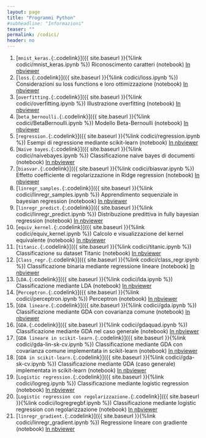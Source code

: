 ```yaml
---
layout: page
title: "Programmi Python"
#subheadline: "Informazioni"
teaser: ""
permalink: /codici/
header: no
---
```


1. [`mnist_keras.`{:.codelink}]({{ site.baseurl }}{%link codici/mnist_keras.ipynb %}) Riconoscimento caratteri (notebook) [In nbviewer](https://nbviewer.jupyter.org/github/tvml/ml1920/blob/master/codici/mnist_keras.ipynb)
1. [`loss.`{:.codelink}]({{ site.baseurl }}{%link codici/loss.ipynb %}) Considerazioni su loss functions e loro ottimizzazione (notebook) [In nbviewer](https://nbviewer.jupyter.org/github/tvml/ml1920/blob/master/codici/loss.ipynb)
1. [`overfitting.`{:.codelink}]({{ site.baseurl }}{%link codici/overfitting.ipynb %}) Illustrazione overfitting (notebook) [In nbviewer](https://nbviewer.jupyter.org/github/tvml/ml1920/blob/master/codici/overfitting.ipynb)
1. [`beta_bernoulli.`{:.codelink}]({{ site.baseurl }}{%link codici/BetaBernoulli.ipynb %}) Modello Beta-Bernoulli (notebook) [In nbviewer](https://nbviewer.jupyter.org/github/tvml/ml1920/blob/master/codici/BetaBernoulli.ipynb)
1. [`regression.`{:.codelink}]({{ site.baseurl }}{%link codici/regression.ipynb %}) Esempi di regressione mediante scikit-learn (notebook) [In nbviewer](https://nbviewer.jupyter.org/github/tvml/ml1920/blob/master/codici/regression.ipynb)
1. [`Naive bayes.`{:.codelink}]({{ site.baseurl }}{%link codici/naivebayes.ipynb %}) Classificazione naive bayes di documenti (notebook) [In nbviewer](https://nbviewer.jupyter.org/github/tvml/ml1920/blob/master/codici/naivebayes.ipynb)
1. [`biasvar.`{:.codelink}]({{ site.baseurl }}{%link codici/biasvar.ipynb %}) Effetto coefficiente di regolarizzazione in Ridge regression (notebook) [In nbviewer](https://nbviewer.jupyter.org/github/tvml/ml1920/blob/master/codici/biasvar.ipynb)
1. [`linregr_samples.`{:.codelink}]({{ site.baseurl }}{%link codici/linregr_samples.ipynb %}) Apprendimento sequenziale in bayesian regression (notebook) [In nbviewer](https://nbviewer.jupyter.org/github/tvml/ml1920/blob/master/codici/linregr_samples.ipynb)
1. [`linregr_predict.`{:.codelink}]({{ site.baseurl }}{%link codici/linregr_predict.ipynb %}) Distribuzione predittiva in fully bayesian regression (notebook) [In nbviewer](https://nbviewer.jupyter.org/github/tvml/ml1920/blob/master/codici/linregr_predict.ipynb)
1. [`equiv_kernel.`{:.codelink}]({{ site.baseurl }}{%link codici/equiv_kernel.ipynb %}) Calcolo e visualizzazione del kernel equivalente (notebook) [In nbviewer](https://nbviewer.jupyter.org/github/tvml/ml1920/blob/master/codici/equiv_kernel.ipynb)
1. [`titanic.`{:.codelink}]({{ site.baseurl }}{%link codici/titanic.ipynb %}) Classificazione su dataset Titanic (notebook) [In nbviewer](https://nbviewer.jupyter.org/github/tvml/ml1920/blob/master/codici/titanic.ipynb)
1. [`Class_regr.`{:.codelink}]({{ site.baseurl }}{%link codici/class_regr.ipynb %}) Classificazione binaria mediante regressione lineare (notebook) [In nbviewer](https://nbviewer.jupyter.org/github/tvml/ml1920/blob/master/codici/class_regr.ipynb)
1. [`LDA.`{:.codelink}]({{ site.baseurl }}{%link codici/lda.ipynb %}) Classificazione mediante LDA (notebook) [In nbviewer](https://nbviewer.jupyter.org/github/tvml/ml1920/blob/master/codici/lda.ipynb)
1. [`Perceptron.`{:.codelink}]({{ site.baseurl }}{%link codici/perceptron.ipynb %}) Perceptron (notebook) [In nbviewer](https://nbviewer.jupyter.org/github/tvml/ml1920/blob/master/codici/perceptron.ipynb)
1. [`GDA lineare.`{:.codelink}]({{ site.baseurl }}{%link codici/gda.ipynb %}) Classificazione mediante GDA con covarianza comune (notebook) [In nbviewer](https://nbviewer.jupyter.org/github/tvml/ml1920/blob/master/codici/gda.ipynb)
1. [`GDA.`{:.codelink}]({{ site.baseurl }}{%link codici/gdaquad.ipynb %}) Classificazione mediante GDA nel caso generale (notebook) [In nbviewer](https://nbviewer.jupyter.org/github/tvml/ml1920/blob/master/codici/gdaquad.ipynb)
1. [`GDA lineare in scikit-learn.`{:.codelink}]({{ site.baseurl }}{%link codici/gda-lin-sk-cv.ipynb %}) Classificazione mediante GDA con covarianza comune implementata in scikit-learn (notebook) [In nbviewer](https://nbviewer.jupyter.org/github/tvml/ml1920/blob/master/codici/gda-lin-sk-cv.ipynb)
1. [`GDA in scikit-learn.`{:.codelink}]({{ site.baseurl }}{%link codici/gda-sk-cv.ipynb %}) Classificazione mediante GDA (caso generale) implementata in scikit-learn (notebook) [In nbviewer](https://nbviewer.jupyter.org/github/tvml/ml1920/blob/master/codici/gda-sk-cv.ipynb)
1. [`Logistic regression.`{:.codelink}]({{ site.baseurl }}{%link codici/logreg.ipynb %}) Classificazione mediante logistic regression (notebook) [In nbviewer](https://nbviewer.jupyter.org/github/tvml/ml1920/blob/master/codici/logreg.ipynb)
1. [`Logistic regression con regolarizzazione.`{:.codelink}]({{ site.baseurl }}{%link codici/logregregbf.ipynb %}) Classificazione mediante logistic regression con regolarizzazione (notebook) [In nbviewer](https://nbviewer.jupyter.org/github/tvml/ml1920/blob/master/codici/logregregbf.ipynb)
1. [`linregr_gradient.`{:.codelink}]({{ site.baseurl }}{%link codici/linregr_gradient.ipynb %}) Regressione lineare con gradiente (notebook) [In nbviewer](https://nbviewer.jupyter.org/github/tvml/ml1920/blob/master/codici/linregr_gradient.ipynb)

<!--
1. [`LDAdimred.`{:.codelink}]({{ site.baseurl }}{%link codici/lda_dimred.ipynb %}) Riduzione di dimensionalità mediante LDA (notebook) [In nbviewer](https://nbviewer.jupyter.org/github/tvml/ml1920/blob/master/codici/lda_dimred.ipynb)

1. [`Parzen windows.`{:.codelink}]({{ site.baseurl }}{%link codici/parzen.ipynb %}) Applicazione delle Parzen windows alla classificazione (notebook) [In nbviewer](https://nbviewer.jupyter.org/github/tvml/ml1920/blob/master/codici/parzen.ipynb)
1. [`Knn.`{:.codelink}]({{ site.baseurl }}{%link codici/knn.ipynb %}) Classificazione mediante k nearest neighbor (notebook) [In nbviewer](https://nbviewer.jupyter.org/github/tvml/ml1920/blob/master/codici/knn.ipynb)
1. [`Local regression.`{:.codelink}]({{ site.baseurl }}{%link codici/local_regr.ipynb %}) Local regression mediante funzioni kernel (notebook) [In nbviewer](https://nbviewer.jupyter.org/github/tvml/ml1920/blob/master/codici/local_regr.ipynb)
1. [`Gaussian process.`{:.codelink}]({{ site.baseurl }}{%link codici/gp.ipynb %}) Regressione mediante processi gaussiani (notebook) [In nbviewer](https://nbviewer.jupyter.org/github/tvml/ml1920/blob/master/codici/gp.ipynb)
1. [`SVM.`{:.codelink}]({{ site.baseurl }}{%link codici/svm_xor.ipynb %}) Support vector machine su dataset di tipo XOR (notebook) [In nbviewer](https://nbviewer.jupyter.org/github/tvml/ml1920/blob/master/codici/svm_xor.ipynb)
1. [`Backprop.`{:.codelink}]({{ site.baseurl }}{%link codici/backprop.ipynb %}) Backpropagation in MLP a 3 layer (notebook) [In nbviewer](https://nbviewer.jupyter.org/github/tvml/ml1920/blob/master/codici/backprop.ipynb)
1. [`PCA.`{:.codelink}]({{ site.baseurl }}{%link codici/pca.ipynb %}) Principal component analysis (notebook) [In nbviewer](https://nbviewer.jupyter.org/github/tvml/ml1920/blob/master/codici/pca.ipynb)
1. [`PCA e compressione.`{:.codelink}]({{ site.baseurl }}{%link codici/PCA_austen.ipynb %}) Compressione mediante PCA (notebook) [In nbviewer](https://nbviewer.jupyter.org/github/tvml/ml1920/blob/master/codici/PCA_austen.ipynb)
1. [`Eigenfaces.`{:.codelink}]({{ site.baseurl }}{%link codici/eigenfaces.ipynb %}) Riconoscimento di volti mediante PCA e SVM (notebook) [In nbviewer](https://nbviewer.jupyter.org/github/tvml/ml1920/blob/master/codici/eigenfaces.ipynb)

-->
